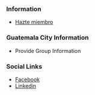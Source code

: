 ### Information
* [Hazte miembro](https://www.owasp.org/index.php/Membership)

### Guatemala City Information
* Provide Group Information

### Social Links
* [Facebook](https://www.facebook.com/profile.php?id=61557821650864&mibextid=ZbWKwL)
* [Linkedin](https://www.linkedin.com/company/owasp-guatemala-city/)


